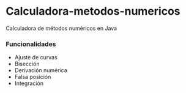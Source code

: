 # Calculadora-metodos-numericos
Calculadora de métodos numéricos en Java

### Funcionalidades

- Ajuste de curvas
- Bisección
- Derivación numérica
- Falsa posición
- Integración
